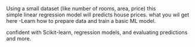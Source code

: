 Using a small dataset (like number of rooms, area, price) this  
simple linear regression model will predicts house prices.
what you wil get here
  -Learn how to prepare data and train a basic ML model.

 confident with Scikit-learn, regression models, and evaluating predictions and more.
